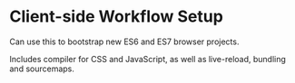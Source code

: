 # Client-side Workflow Setup
Can use this to bootstrap new ES6 and ES7 browser projects.

Includes compiler for CSS and JavaScript, as well as live-reload, bundling and sourcemaps.
